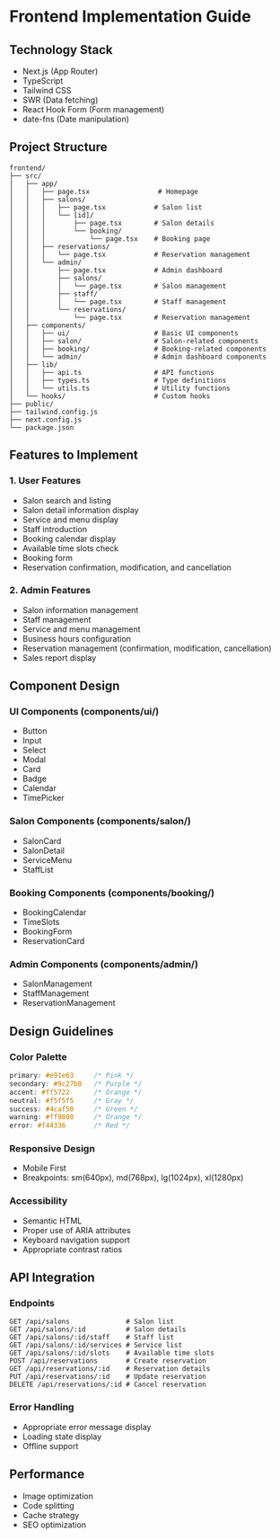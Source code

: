 # Frontend Implementation Guide

## Technology Stack
- Next.js (App Router)
- TypeScript
- Tailwind CSS
- SWR (Data fetching)
- React Hook Form (Form management)
- date-fns (Date manipulation)

## Project Structure
```
frontend/
├── src/
│   ├── app/
│   │   ├── page.tsx                 # Homepage
│   │   ├── salons/
│   │   │   ├── page.tsx            # Salon list
│   │   │   └── [id]/
│   │   │       ├── page.tsx        # Salon details
│   │   │       └── booking/
│   │   │           └── page.tsx    # Booking page
│   │   ├── reservations/
│   │   │   └── page.tsx            # Reservation management
│   │   └── admin/
│   │       ├── page.tsx            # Admin dashboard
│   │       ├── salons/
│   │       │   └── page.tsx        # Salon management
│   │       ├── staff/
│   │       │   └── page.tsx        # Staff management
│   │       └── reservations/
│   │           └── page.tsx        # Reservation management
│   ├── components/
│   │   ├── ui/                     # Basic UI components
│   │   ├── salon/                  # Salon-related components
│   │   ├── booking/                # Booking-related components
│   │   └── admin/                  # Admin dashboard components
│   ├── lib/
│   │   ├── api.ts                  # API functions
│   │   ├── types.ts                # Type definitions
│   │   └── utils.ts                # Utility functions
│   └── hooks/                      # Custom hooks
├── public/
├── tailwind.config.js
├── next.config.js
└── package.json
```

## Features to Implement

### 1. User Features
- Salon search and listing
- Salon detail information display
- Service and menu display
- Staff introduction
- Booking calendar display
- Available time slots check
- Booking form
- Reservation confirmation, modification, and cancellation

### 2. Admin Features
- Salon information management
- Staff management
- Service and menu management
- Business hours configuration
- Reservation management (confirmation, modification, cancellation)
- Sales report display

## Component Design

### UI Components (components/ui/)
- Button
- Input
- Select
- Modal
- Card
- Badge
- Calendar
- TimePicker

### Salon Components (components/salon/)
- SalonCard
- SalonDetail
- ServiceMenu
- StaffList

### Booking Components (components/booking/)
- BookingCalendar
- TimeSlots
- BookingForm
- ReservationCard

### Admin Components (components/admin/)
- SalonManagement
- StaffManagement
- ReservationManagement

## Design Guidelines

### Color Palette
```css
primary: #e91e63     /* Pink */
secondary: #9c27b0   /* Purple */
accent: #ff5722      /* Orange */
neutral: #f5f5f5     /* Gray */
success: #4caf50     /* Green */
warning: #ff9800     /* Orange */
error: #f44336       /* Red */
```

### Responsive Design
- Mobile First
- Breakpoints: sm(640px), md(768px), lg(1024px), xl(1280px)

### Accessibility
- Semantic HTML
- Proper use of ARIA attributes
- Keyboard navigation support
- Appropriate contrast ratios

## API Integration

### Endpoints
```
GET /api/salons              # Salon list
GET /api/salons/:id          # Salon details
GET /api/salons/:id/staff    # Staff list
GET /api/salons/:id/services # Service list
GET /api/salons/:id/slots    # Available time slots
POST /api/reservations       # Create reservation
GET /api/reservations/:id    # Reservation details
PUT /api/reservations/:id    # Update reservation
DELETE /api/reservations/:id # Cancel reservation
```

### Error Handling
- Appropriate error message display
- Loading state display
- Offline support

## Performance
- Image optimization
- Code splitting
- Cache strategy
- SEO optimization
